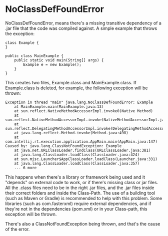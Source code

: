 # NoClassDefFoundError

NoClassDefFoundError, means there's a missing transitive dependency of a .jar file that the code was compiled against. A simple example that throws the exception:

    class Example {
    }

    public class MainExample {
        public static void main(String[] args) {
            Example e = new Example();
        }
    }

This creates two files, Example.class and MainExample.class. If Example.class is deleted, for example, the following exception will be thrown:

```
Exception in thread "main" java.lang.NoClassDefFoundError: Example
	at MainExample.main(MainExample.java:13)
	at sun.reflect.NativeMethodAccessorImpl.invoke0(Native Method)
	at sun.reflect.NativeMethodAccessorImpl.invoke(NativeMethodAccessorImpl.java:62)
	at sun.reflect.DelegatingMethodAccessorImpl.invoke(DelegatingMethodAccessorImpl.java:43)
	at java.lang.reflect.Method.invoke(Method.java:498)
	at com.intellij.rt.execution.application.AppMain.main(AppMain.java:147)
Caused by: java.lang.ClassNotFoundException: Example
	at java.net.URLClassLoader.findClass(URLClassLoader.java:381)
	at java.lang.ClassLoader.loadClass(ClassLoader.java:424)
	at sun.misc.Launcher$AppClassLoader.loadClass(Launcher.java:331)
	at java.lang.ClassLoader.loadClass(ClassLoader.java:357)
	... 6 more
```

This happens when there's a library or framework being used and it "depends" on external code to work, or if there's missing class or jar files. All the .class files need to be in the right .jar files, and the .jar files inside their correct folders and inside the Class-Path. The use of a building tool (such as Maven or Gradle) is recommended to help with this problem. Some libraries (such as com.fasterxml) require external dependencies, and if they're not in the dependencies (pom.xml) or in your Class-path, this exception will be thrown.

There's also a ClassNotFoundException being thrown, and that's the cause of the error.
